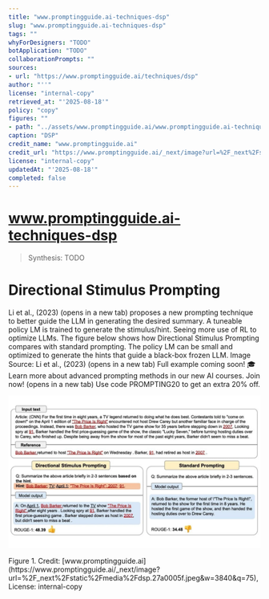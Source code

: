 ```yaml
---
title: "www.promptingguide.ai-techniques-dsp"
slug: "www.promptingguide.ai-techniques-dsp"
tags: ""
whyForDesigners: "TODO"
botApplication: "TODO"
collaborationPrompts: ""
sources:
- url: "https://www.promptingguide.ai/techniques/dsp"
author: "''"
license: "internal-copy"
retrieved_at: "'2025-08-18'"
policy: "copy"
figures: ""
- path: "../assets/www.promptingguide.ai/www.promptingguide.ai-techniques-dsp/15b43f4280b1.webp"
caption: "DSP"
credit_name: "www.promptingguide.ai"
credit_url: "https://www.promptingguide.ai/_next/image?url=%2F_next%2Fstatic%2Fmedia%2Fdsp.27a0005f.jpeg&w=3840&q=75"
license: "internal-copy"
updatedAt: "'2025-08-18'"
completed: false
---
```


# www.promptingguide.ai-techniques-dsp

> Synthesis: TODO

# Directional Stimulus Prompting
Li et al., (2023) (opens in a new tab) proposes a new prompting technique to better guide the LLM in generating the desired summary.
A tuneable policy LM is trained to generate the stimulus/hint. Seeing more use of RL to optimize LLMs.
The figure below shows how Directional Stimulus Prompting compares with standard prompting. The policy LM can be small and optimized to generate the hints that guide a black-box frozen LLM.
Image Source: Li et al., (2023) (opens in a new tab)
Full example coming soon!
🎓
Learn more about advanced prompting methods in our new AI courses. Join now! (opens in a new tab) Use code PROMPTING20 to get an extra 20% off.

![DSP](../assets/www.promptingguide.ai/www.promptingguide.ai-techniques-dsp/15b43f4280b1.webp)
<figcaption>Figure 1. Credit: [www.promptingguide.ai](https://www.promptingguide.ai/_next/image?url=%2F_next%2Fstatic%2Fmedia%2Fdsp.27a0005f.jpeg&w=3840&q=75), License: internal-copy</figcaption>
